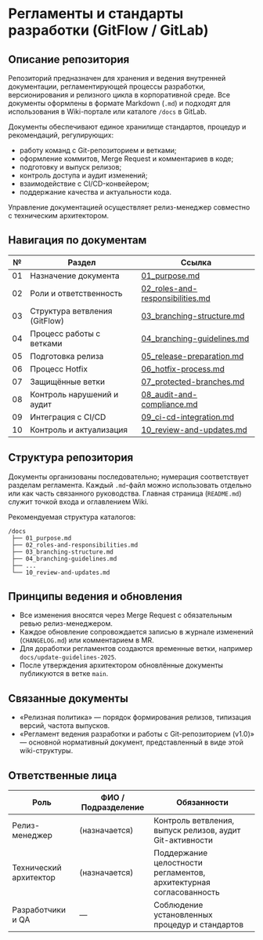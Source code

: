 # Регламенты и стандарты разработки (GitFlow / GitLab)

## Описание репозитория

Репозиторий предназначен для хранения и ведения внутренней документации, регламентирующей процессы разработки, версионирования и релизного цикла в корпоративной среде. Все документы оформлены в формате Markdown (`.md`) и подходят для использования в Wiki-портале или каталоге `/docs` в GitLab.

Документы обеспечивают единое хранилище стандартов, процедур и рекомендаций, регулирующих:

- работу команд с Git-репозиторием и ветками;
- оформление коммитов, Merge Request и комментариев в коде;
- подготовку и выпуск релизов;
- контроль доступа и аудит изменений;
- взаимодействие с CI/CD-конвейером;
- поддержание качества и актуальности кода.

Управление документацией осуществляет релиз-менеджер совместно с техническим архитектором.

## Навигация по документам

| №  | Раздел                                | Ссылка                               |
|----|----------------------------------------|--------------------------------------|
| 01 | Назначение документа                   | [01_purpose.md](01_purpose.md)                      |
| 02 | Роли и ответственность                 | [02_roles-and-responsibilities.md](02_roles-and-responsibilities.md)   |
| 03 | Структура ветвления (GitFlow)          | [03_branching-structure.md](03_branching-structure.md)          |
| 04 | Процесс работы с ветками               | [04_branching-guidelines.md](04_branching-guidelines.md)            |
| 05 | Подготовка релиза                      | [05_release-preparation.md](05_release-preparation.md)          |
| 06 | Процесс Hotfix                         | [06_hotfix-process.md](06_hotfix-process.md)               |
| 07 | Защищённые ветки                       | [07_protected-branches.md](07_protected-branches.md)           |
| 08 | Контроль нарушений и аудит             | [08_audit-and-compliance.md](08_audit-and-compliance.md)         |
| 09 | Интеграция с CI/CD                     | [09_ci-cd-integration.md](09_ci-cd-integration.md)            |
| 10 | Контроль и актуализация                | [10_review-and-updates.md](10_review-and-updates.md)           |

## Структура репозитория

Документы организованы последовательно; нумерация соответствует разделам регламента. Каждый `.md`-файл можно использовать отдельно или как часть связанного руководства. Главная страница (`README.md`) служит точкой входа и оглавлением Wiki.

Рекомендуемая структура каталогов:

```
/docs
 ├── 01_purpose.md
 ├── 02_roles-and-responsibilities.md
 ├── 03_branching-structure.md
 ├── 04_branching-guidelines.md
 ├── ...
 └── 10_review-and-updates.md
```

## Принципы ведения и обновления

- Все изменения вносятся через Merge Request с обязательным ревью релиз-менеджером.
- Каждое обновление сопровождается записью в журнале изменений (`CHANGELOG.md`) или комментарием в MR.
- Для доработки регламентов создаются временные ветки, например `docs/update-guidelines-2025`.
- После утверждения архитектором обновлённые документы публикуются в ветке `main`.

## Связанные документы

- «Релизная политика» — порядок формирования релизов, типизация версий, частота выпусков.
- «Регламент ведения разработки и работы с Git-репозиторием (v1.0)» — основной нормативный документ, представленный в виде этой wiki-структуры.

## Ответственные лица

| Роль                   | ФИО / Подразделение | Обязанности                                                   |
|------------------------|---------------------|----------------------------------------------------------------|
| Релиз-менеджер         | (назначается)       | Контроль ветвления, выпуск релизов, аудит Git-активности       |
| Технический архитектор | (назначается)       | Поддержание целостности регламентов, архитектурная согласованность |
| Разработчики и QA      | —                   | Соблюдение установленных процедур и стандартов                |
